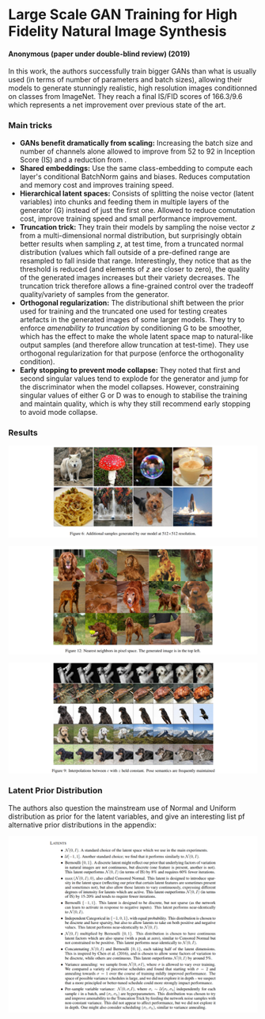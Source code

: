 # Large Scale GAN Training for High Fidelity Natural Image Synthesis
#### Anonymous (paper under double-blind review) (2019)

In this work, the authors successfully train bigger GANs than what is usually used (in terms of number of parameters and batch sizes), allowing their models to generate stunningly realistic, high resolution images conditionned on classes from ImageNet. They reach a final IS/FID scores of 166.3/9.6 which represents a net improvement over previous state of the art.

### Main tricks

* **GANs benefit dramatically from scaling:** Increasing the batch size and number of channels alone allowed to improve from 52 to 92 in Inception Score (IS) and a reduction from .
* **Shared embeddings:** Use the same class-embedding to compute each layer's conditional BatchNorm gains and biases. Reduces computation and memory cost and improves training speed.
* **Hierarchical latent spaces:** Consists of splitting the noise vector (latent variables) into chunks and feeding them in multiple layers of the generator (G) instead of just the first one. Allowed to reduce comutation cost, improve training speed and small performance  improvement.
* **Truncation trick:** They train their models by sampling the noise vector *z* from a multi-dimensional normal distribution, but surprisingly obtain better results when sampling *z*, at test time, from a truncated normal distribution (values which fall outside of a pre-defined range are resampled to fall inside that range. Interestingly, they notice that as the threshold is reduced (and elements of *z* are closer to zero), the quality of the generated images increases but their variety decreases. The truncation trick therefore allows a fine-grained control over the tradeoff quality/variety of samples from the generator.
* **Orthogonal regularization:** The distributional shift between the prior used for training and the truncated one used for testing creates artefacts in the generated images of some larger models. They try to enforce *amenability to truncation* by conditioning G to be smoother, which has the effect to make the whole latent space map to natural-like output samples (and therefore allow truncation at test-time). They use orthogonal regularization for that purpose (enforce the orthogonality condition).
* **Early stopping to prevent mode collapse:** They noted that first and second singular values tend to explode for the generator and jump for the discriminator when the model collapses. However, constraining singular values of either G or D was to enough to stabilise the training and maintain quality, which is why they still recommend early stopping to avoid mode collapse.

### Results

![fig6](fig6.PNG)

![fig12](fig12.PNG)

![fig9](fig9.PNG)

### Latent Prior Distribution

The authors also question the mainstream use of Normal and Uniform distribution as prior for the latent variables, and give an interesting list pf alternative prior distributions in the appendix:

![latents](latents.PNG)
